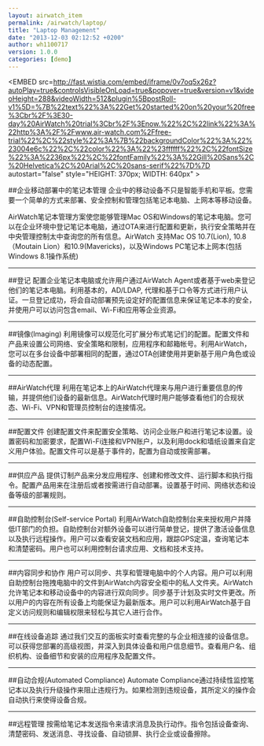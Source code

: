 ```yaml
---
layout: airwatch_item
permalink: /airwatch/laptop/
title: "Laptop Management"
date: "2013-12-03 02:12:52 +0200"
author: wh1100717
version: 1.0.0
categories: [demo]
---
```


<EMBED src=http://fast.wistia.com/embed/iframe/0v7oq5x26z?autoPlay=true&controlsVisibleOnLoad=true&popover=true&version=v1&videoHeight=288&videoWidth=512&plugin%5BpostRoll-v1%5D=%7B%22text%22%3A%22Get%20started%20on%20your%20free%3Cbr%2F%3E30-day%20AirWatch%20trial%3Cbr%2F%3Enow.%22%2C%22link%22%3A%22http%3A%2F%2Fwww.air-watch.com%2Ffree-trial%22%2C%22style%22%3A%7B%22backgroundColor%22%3A%22%23004e6c%22%2C%22color%22%3A%22%23ffffff%22%2C%22fontSize%22%3A%2236px%22%2C%22fontFamily%22%3A%22Gill%20Sans%2C%20Helvetica%2C%20Arial%2C%20sans-serif%22%7D%7D autostart="false" style="HEIGHT: 370px; WIDTH: 640px" >
</EMBED>

##企业移动部署中的笔记本管理
企业中的移动设备不只是智能手机和平板。您需要一个简单的方式来部署、安全控制和管理包括笔记本电脑、上网本等移动设备。

AirWatch笔记本管理方案使您能够管理Mac OS和Windows的笔记本电脑。您可以在企业环境中登记笔记本电脑，通过OTA来进行配置和更新，执行安全策略并在中央管理控制太中查询您的所有信息。AirWatch 支持Mac OS 10.7(Lion), 10.8（Moutain Lion）和10.9(Mavericks)，以及Windows PC笔记本上网本(包括Windows 8.1操作系统)

-------------------------------------------
##登记
配置企业笔记本电脑或允许用户通过AirWatch Agent或者基于web来登记他们的笔记本电脑。利用基本的，AD/LDAP, 代理和基于口令等方式进行用户认证。一旦登记成功，将会自动部署预先设定好的配置信息来保证笔记本本的安全，并使用户可以访问包含email、Wi-Fi和应用等企业资源。

-------------------------------------------
##镜像(Imaging)
利用镜像可以规范化可扩展分布式笔记们的配置。配置文件和产品来设置公司网络、安全策略和限制，应用程序和邮箱帐号。利用AirWatch，您可以在多台设备中部署相同的配置，通过OTA创建使用并更新基于用户角色或设备的动态配置。

-------------------------------------------
##AirWatch代理
利用在笔记本上的AirWatch代理来与用户进行重要信息的传输，并提供他们设备的最新信息。AirWatch代理时用户能够查看他们的合规状态、Wi-Fi、VPN和管理员控制台的连接情况。

-------------------------------------------
##配置文件
创建配置文件来配置安全策略、访问企业账户和进行笔记本设置。设置密码和加密要求，配置Wi-Fi连接和VPN账户，以及利用dock和墙纸设置来自定义用户体验。配置文件可以是基于事件的，配置为自动或按需部署。

-------------------------------------------
##供应产品
提供订制产品来分发应用程序、创建和修改文件、运行脚本和执行指令。配置产品用来在注册后或者按需进行自动部署。设置基于时间、网络状态和设备等级的部署规则。

-------------------------------------------
##自助控制台(Self-service Portal)
利用AirWatch自助控制台来来授权用户并降低IT部门的负担。自助控制台对额外设备可以进行简单登记，提供了激活设备信息以及执行远程操作。用户可以查看安装文档和应用，跟踪GPS定温，查询笔记本和清楚密码。用户也可以利用控制台请求应用、文档和技术支持。

-------------------------------------------
##内容同步和协作
用户可以同步、共享和管理电脑中的个人内容。用户可以利用自助控制台拖拽电脑中的文件到AirWatch内容安全柜中的私人文件夹。AirWatch允许笔记本和移动设备中的内容进行双向同步。同步基于计划及实时文件更改。所以用户的内容在所有设备上均能保证为最新版本。用户可以利用AirWatch基于自定义访问规则和编辑权限来轻松与其它人进行合作。

-------------------------------------------
##在线设备追踪
通过我们交互的面板实时查看完整的与企业相连接的设备信息。可以获得您部署的高级视图，并深入到具体设备和用户信息细节。查看用户名、组织机构、设备细节和安装的应用程序及配置文件。

-------------------------------------------
##自动合规(Automated Compliance)
Automate Compliance通过持续性监控笔记本以及执行升级操作来阻止违规行为。如果检测到违规设备，其所定义的操作会自动执行来使得设备合规。

-------------------------------------------
##远程管理
按需给笔记本发送指令来请求消息及执行动作。指令包括设备查询、清楚密码、发送消息、寻找设备、自动锁屏、执行企业或设备擦除。